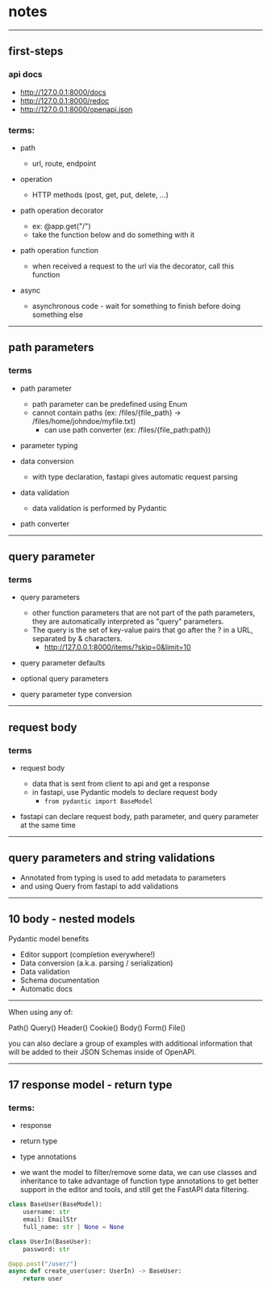 # notes

---

## first-steps

### api docs

- http://127.0.0.1:8000/docs
- http://127.0.0.1:8000/redoc
- http://127.0.0.1:8000/openapi.json

### terms:

- path

  - url, route, endpoint

- operation

  - HTTP methods (post, get, put, delete, ...)

- path operation decorator

  - ex: @app.get("/")
  - take the function below and do something with it

- path operation function

  - when received a request to the url via the decorator, call this function

- async
  - asynchronous code - wait for something to finish before doing something else

---

## path parameters

### terms

- path parameter

  - path parameter can be predefined using Enum
  - cannot contain paths (ex: /files/{file_path} -> /files/home/johndoe/myfile.txt)
    - can use path converter (ex: /files/{file_path:path})

- parameter typing

- data conversion

  - with type declaration, fastapi gives automatic request parsing

- data validation

  - data validation is performed by Pydantic

- path converter

---

## query parameter

### terms

- query parameters

  - other function parameters that are not part of the path parameters, they are automatically interpreted as "query" parameters.
  - The query is the set of key-value pairs that go after the ? in a URL, separated by & characters.
    - http://127.0.0.1:8000/items/?skip=0&limit=10

- query parameter defaults

- optional query parameters

- query parameter type conversion

---

## request body

### terms

- request body

  - data that is sent from client to api and get a response
  - in fastapi, use Pydantic models to declare request body
    - `from pydantic import BaseModel`

- fastapi can declare request body, path parameter, and query parameter at the same time

---

## query parameters and string validations

- Annotated from typing is used to add metadata to parameters
- and using Query from fastapi to add validations

---

## 10 body - nested models

Pydantic model benefits

- Editor support (completion everywhere!)
- Data conversion (a.k.a. parsing / serialization)
- Data validation
- Schema documentation
- Automatic docs


---


When using any of:

Path()
Query()
Header()
Cookie()
Body()
Form()
File()

you can also declare a group of examples with additional information that will be added to their JSON Schemas inside of OpenAPI.

---

## 17 response model - return type 

### terms:

- response 
- return type 
- type annotations 


- we want the model to filter/remove some data, we can use classes and inheritance to take advantage of function type annotations to get better support in the editor and tools, and still get the FastAPI data filtering.

```python 
class BaseUser(BaseModel): 
    username: str 
    email: EmailStr 
    full_name: str | None = None 

class UserIn(BaseUser): 
    password: str 

@app.post("/user/") 
async def create_user(user: UserIn) -> BaseUser: 
    return user 
```









